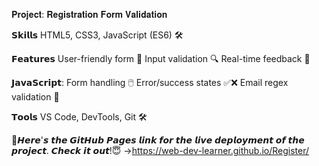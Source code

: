 𝐏𝐫𝐨𝐣𝐞𝐜𝐭: 𝐑𝐞𝐠𝐢𝐬𝐭𝐫𝐚𝐭𝐢𝐨𝐧 𝐅𝐨𝐫𝐦 𝐕𝐚𝐥𝐢𝐝𝐚𝐭𝐢𝐨𝐧

𝗦𝗸𝗶𝗹𝗹𝘀
 HTML5, CSS3, JavaScript (ES6) 🛠️
 
𝗙𝗲𝗮𝘁𝘂𝗿𝗲𝘀
User-friendly form 📝
Input validation 🔍
Real-time feedback 💬

𝗝𝗮𝘃𝗮𝗦𝗰𝗿𝗶𝗽𝘁:
Form handling 🖱️
Error/success states ✅❌
Email regex validation 📧

𝗧𝗼𝗼𝗹𝘀
 VS Code, DevTools, Git 🛠️

🔗𝙃𝙚𝙧𝙚'𝙨 𝙩𝙝𝙚 𝙂𝙞𝙩𝙃𝙪𝙗 𝙋𝙖𝙜𝙚𝙨 𝙡𝙞𝙣𝙠 𝙛𝙤𝙧 𝙩𝙝𝙚 𝙡𝙞𝙫𝙚 𝙙𝙚𝙥𝙡𝙤𝙮𝙢𝙚𝙣𝙩 𝙤𝙛 𝙩𝙝𝙚 𝙥𝙧𝙤𝙟𝙚𝙘𝙩. 𝘾𝙝𝙚𝙘𝙠 𝙞𝙩 𝙤𝙪𝙩!😇 ->https://web-dev-learner.github.io/Register/
